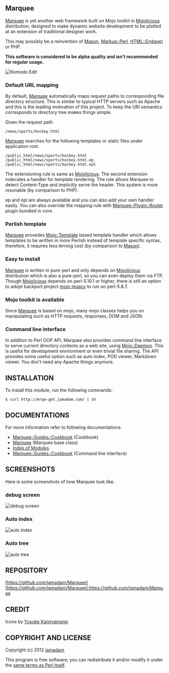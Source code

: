 Marquee
---------------

[Marquee] is yet another web framework built on Mojo toolkit in
[Mojolicious] distribution, designed to make dynamic website
development to be plotted at an extension of traditional designer work.

This may possibly be a reinvention of [Mason], [Markup::Perl], [HTML::Embperl]
or PHP.

__This software is considered to be alpha quality and isn't recommended for
regular usage.__

![Komodo Edit](http://mrqe.jamadam.com/screenshot/komodo.png "Komodo Edit")

### Default URL mapping

By default, [Marquee] automatically maps request paths to corresponding
file directory structure. This is similar to typical HTTP servers such as Apache
and this is the leading motivation of this project.
To keep the URI semantics corresponds to directory tree makes things simple.

Given the request path
    
    /news/sports/hockey.html

[Marquee] searches for the following templates or static files under
application root.

    /public_html/news/sports/hockey.html
    /public_html/news/sports/hockey.html.ep
    /public_html/news/sports/hockey.html.epl

The extensioning rule is same as [Mojolicious]. The second extension indecates
a handler for template rendering. The rule allows Marquee to detect Content-Type
and implicitly serve the header. This system is more resonable
(by comparison to PHP).

ep and epl are always available and you can also add your own handler easily.
You can also override the mapping rule with [Marquee::Plugin::Router] plugin bundled
in core.

### Perlish template

[Marquee] provedes [Mojo::Template] based template handler which allows templates
to be written in more Perlish instead of template specific syntax,
therefore, it requires less lerning cost (by comparison to [Mason]).

### Easy to install

[Marquee] is written in pure-perl and only depends on [Mojolicious] distribution
which is also a pure-perl, so you can even deploy them via FTP.
Though [Mojolicious] depends on perl-5.10.1 or higher, there is still an option
to adopt backport project [mojo-legacy] to run on perl-5.8.7.

### Mojo toolkit is available

Since [Marquee] is based on mojo, many mojo classes helps you on manipulating
such as HTTP requests, responses, DOM and JSON.

### Command line interface

In addition to Perl OOP API, Marquee also provides command line interface
to serve current directory contents as a web site, using [Mojo::Daemon].
This is useful for development environment or even trivial file sharing.
The API provides some useful option such as auto index, POD viewer,
Markdown viewer. You don't need any Apache things anymore.

## INSTALLATION

To install this module, run the following commands:

    $ curl http://mrqe-get.jamadam.com/ | sh

## DOCUMENTATIONS

For more information refer to following documentations.

- [Marquee::Guides::Cookbook](http://mrqe.jamadam.com/perldoc/Marquee/Guides/Cookbook) (Cookbook)
- [Marquee](http://mrqe.jamadam.com/perldoc/Marquee) (Marquee base class)
- [Index of Modules](http://mrqe.jamadam.com/perldoc/)
- [Marquee::Guides::Cookbook](http://mrqe.jamadam.com/perldoc/Marquee/Guides/Cookbook#COMMAND_LINE_INTERFACE) (Command line interface)

## SCREENSHOTS

Here is some screenshots of how Marquee look like.

### debug screen

![debug screen](http://mrqe.jamadam.com/screenshot/debug_screen.png "Debug screen")

### Auto index

![auto index](http://mrqe.jamadam.com/screenshot/autoindex.png "Auto Index")

### Auto tree

![auto tree](http://mrqe.jamadam.com/screenshot/autoindextree.png "Auto Index")

## REPOSITORY

[https://github.com/jamadam/Marquee]
[https://github.com/jamadam/Marquee]:https://github.com/jamadam/Marquee

## CREDIT

Icons by [Yusuke Kamiyamane].

## COPYRIGHT AND LICENSE

Copyright (c) 2012 [jamadam]

This program is free software; you can redistribute it and/or
modify it under the [same terms as Perl itself].

[Marquee]:http://mrqe.jamadam.com/perldoc/Marquee
[Marquee::Plugin::Router]:http://mrqe.jamadam.com/perldoc/Marquee/Plugin/Router
[Mojolicious]:http://mojolicio.us/
[Mason]:http://search.cpan.org/~jswartz/Mason-2.20/lib/Mason.pm
[mojo-legacy]:https://github.com/jamadam/mojo-legacy
[Mojo::Template]:/perldoc/Mojo/Template
[Mojo::Daemon]:/perldoc/Mojo/Daemon
[same terms as Perl itself]:http://dev.perl.org/licenses/
[Yusuke Kamiyamane]:http://p.yusukekamiyamane.com/
[jamadam]: http://blog2.jamadam.com/
[Markup::Perl]:http://search.cpan.org/~mmathews/Markup-Perl-0.5/lib/Markup/Perl.pm
[HTML::Embperl]:http://search.cpan.org/~grichter/HTML-Embperl-1.3.6/Embperl.pod
